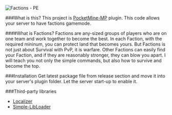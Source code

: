 ![Factions - PE](https://raw.githubusercontent.com/Chris-Prime/FactionsPE/reborn/resources/logo.png "FactionsPE Logo")

###What is this?
This project is [PocketMine-MP](https://github.com/pmmp/PocketMine-MP) plugin. This code allows your server to have factions gamemode.

####What is Factions?
Factions are any-sized groups of players who are on one team and work together to become the best. In each Faction, with the required mininum, you can protect land that becomes yours. But Factions is not just about Survival with PvP, it is warfare. Other Factions can easily find your Faction, and if they are reasonably stronger, they can blow you apart. I will teach you not only the simple commands, but also how to survive and become the top.


###Installation
Get latest package file from release section and move it into your server's plugin folder. Let the server start-up to enable it.

###Third-party libraries
+ [Localizer](https://github.com/Chris-Prime/Localizer)
+ [Simple-LibLoader](https://github.com/Chris-Prime/Simple-LibLoader)

